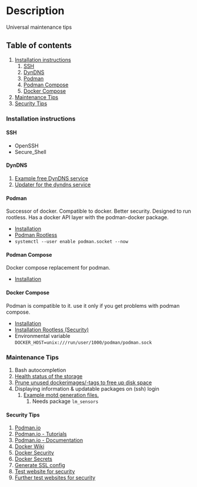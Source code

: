 # Description

Universal maintenance tips

## Table of contents

1. [Installation instructions](#installation-instructions)
    1. [SSH](#ssh)
    1. [DynDNS](#dyndns)
    1. [Podman](#podman)
    1. [Podman Compose](#podman-compose)
    1. [Docker Compose](#docker-compose)
1. [Maintenance Tips](#maintenance-tips)
1. [Security Tips](#security-tips)

### Installation instructions

#### SSH

- OpenSSH
- Secure_Shell

#### DynDNS

1. [Example free DynDNS service](https://freedns.afraid.org/)
1. [Updater for the dyndns service](examples/dyndns)

#### Podman

Successor of docker. Compatible to docker. Better security. Designed to run rootless.
Has a docker API layer with the podman-docker package.

- [Installation](https://podman.io/)
- [Podman Rootless](https://github.com/containers/podman/blob/main/docs/tutorials/rootless_tutorial.md)
- `systemctl --user enable podman.socket --now`

#### Podman Compose

Docker compose replacement for podman.

- [Installation](https://github.com/containers/podman-compose)

#### Docker Compose

Podman is compatible to it. use it only if you get problems with podman compose.

- [Installation](https://docs.docker.com/compose/)
- [Installation Rootless (Security)](https://docs.docker.com/engine/security/rootless/)
- Environmental variable `DOCKER_HOST=unix:///run/user/1000/podman/podman.sock`

### Maintenance Tips

1. Bash autocompletion
2. [Health status of the storage](https://wiki.archlinux.org/title/S.M.A.R.T.)
3. [Prune unused dockerimages/-tags to free up disk space](examples/podman/prune)
4. Displaying information & updatable packages on (ssh) login
    1. [Example motd generation files.](examples/motd)
        1. Needs package `lm_sensors`

#### Security Tips

1. [Podman.io](https://podman.io/)
1. [Podman.io - Tutorials](https://docs.podman.io/en/latest/Tutorials.html)
1. [Podman.io - Documentation](https://docs.podman.io/en/latest/)
1. [Docker Wiki](https://docs.docker.com/)
1. [Docker Security](https://docs.docker.com/engine/security/)
1. [Docker Secrets](https://docs.docker.com/engine/swarm/secrets/)
1. [Generate SSL config](https://ssl-config.mozilla.org/)
1. [Test website for security](https://www.ssllabs.com/ssltest/)
1. [Further test websites for security](https://geekflare.com/de/ssl-test-certificate/)
